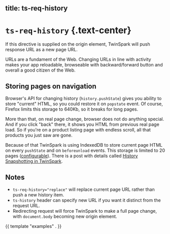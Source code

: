 title: ts-req-history
----

# `ts-req-history` {.text-center}

If this directive is supplied on the origin element, TwinSpark will push
response URL as a new page URL.

URLs are a fundament of the Web. Changing URLs in line with activity makes your
app reloadable, browseable with backward/forward button and overall a good
citizen of the Web.

## Storing pages on navigation

Browser's API for changing history (`history.pushState`) gives you ability to
store "current" HTML, so you could restore it on `popstate` event. Of course,
Firefox limits this storage to 640Kb, so it breaks for long pages.

More than that, on real page change, browser does not do anything special. And
if you click "back" there, it shows you HTML from previous real page load. So if
you're on a product listing page with endless scroll, all that products you just
saw are gone.

Because of that TwinSpark is using IndexedDB to store current page HTML on every
`pushState` and on `beforeunload` events. This storage is limited to 20 pages
([configurable](../#config)). There is a post with details called
[History Snapshotting in TwinSpark][post].

[post]: https://solovyov.net/blog/2021/history-snapshotting-in-twinspark-js/

## Notes

- `ts-req-history="replace"` will replace current page URL rather than push a new history item.
- `ts-history` header can specify new URL if you want it distinct from the request URL.
- Redirecting request will force TwinSpark to make a full page change, with
  `document.body` becoming new origin element.

{{ template "examples" . }}

